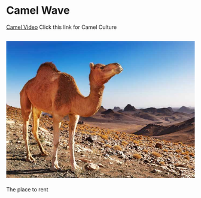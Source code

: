 <!DOCTYPE html>
<html>
<head>
<body>

<h1>Camel Wave</h1>
<p><a href="https://www.youtube.com/watch?v=6ll4-OiLn4E">Camel Video</a> Click this link for Camel Culture</p>
<h2> <img src="One.jpg" alt="Girl with a jacket"></h2>
 <p>The place to rent</p>

</body>
</html>
 

